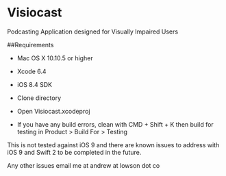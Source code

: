 # Visiocast
Podcasting Application designed for Visually Impaired Users

##Requirements
 - Mac OS X 10.10.5 or higher
 - Xcode 6.4
 - iOS 8.4 SDK

 - Clone directory
 - Open Visiocast.xcodeproj
 - If you have any build errors, clean with CMD + Shift + K then build for testing in Product > Build For > Testing
 
This is not tested against iOS 9 and there are known issues to address with iOS 9 and Swift 2 to be completed in the future.

Any other issues email me at andrew at lowson dot co
